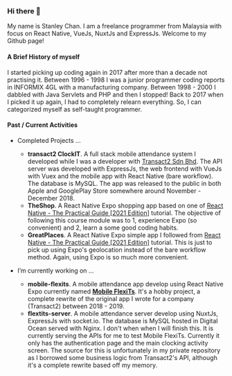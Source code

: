 ### Hi there 👋

My name is Stanley Chan. I am a freelance programmer from Malaysia with focus on React Native, VueJs, NuxtJs and ExpressJs. Welcome to my Github page!

#### A Brief History of myself
I started picking up coding again in 2017 after more than a decade not practising it. Between 1996 - 1998 I was a junior programmer coding reports in INFORMIX 4GL with a manufacturing company. Between 1998 - 2000 I dabbled with Java Servlets and PHP and then I stopped! Back to 2017 when I picked it up again, I had to completely relearn everything. So, I can categorized myself as self-taught programmer.

#### Past / Current Activities
- Completed Projects ...
  - **transact2 ClockIT**. A full stack mobile attendance system I developed while I was a developer with [Transact2 Sdn Bhd](https://transact2.com/). The API server was developed with ExpressJs, the web frontend with VueJs with Vuex and the mobile app with React Native (bare workflow). The database is MySQL. The app was released to the public in both Apple and GooglePlay Store somewhere around November - December 2018.
  - **TheShop**. A React Native Expo shopping app based on one of [React Native - The Practical Guide [2021 Edition]](https://www.udemy.com/share/101WauB0QcclpUTXw=/) tutorial. The objective of following this course module was to 1, experience Expo (so convenient) and 2, learn a some good coding habits.
  - **GreatPlaces**. A React Native Expo simple app I followed from [React Native - The Practical Guide [2021 Edition]](https://www.udemy.com/share/101WauB0QcclpUTXw=/) tutorial. This is just to pick up using Expo's geolocation instead of the bare workflow method. Again, using Expo is so much more convenient.
  
- I’m currently working on ...
  - **mobile-flexits**. A mobile attendance app develop using React Native Expo currently named [**Mobile FlexiTs**](https://github.com/nahcnats/mobile-flexits). It's a hobby project, a complete rewrite of the original app I wrote for a company (Transact2) between 2018 - 2019.
  - **flextits-server**. A mobile attendance server develop using NuxtJs, ExpressJs with socket.io. The database is MySQL hosted in Digital Ocean served with Nginx. I don't when when I will finish this. It is currently serving the APIs for me to test Mobile FlexiTs. Currently it only has the authentication page and the main clocking activity screen. The source for this is unfortunately in my private repository as I borrowed some business logic from Transact2's API, although it's a complete rewrite based off my memory.
